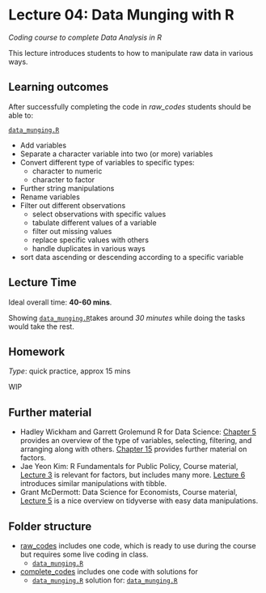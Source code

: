 # Lecture 04: Data Munging with R
*Coding course to complete Data Analysis in R*

This lecture introduces students to how to manipulate raw data in various ways.


## Learning outcomes
After successfully completing the code in *raw_codes* students should be able to:

[`data_munging.R`](https://github.com/gabors-data-analysis/da-coding-rstats/blob/main/lecture04-data-munging/raw_codes/data_munging.R)
  - Add variables
  - Separate a character variable into two (or more) variables
  - Convert different type of variables to specific types:
    - character to numeric
    - character to factor
  - Further string manipulations
  - Rename variables
  - Filter out different observations
    - select observations with specific values
    - tabulate different values of a variable
    - filter out missing values
    - replace specific values with others
    - handle duplicates in various ways
  - sort data ascending or descending according to a specific variable 

## Lecture Time

Ideal overall time: **40-60 mins**.

Showing [`data_munging.R`](https://github.com/gabors-data-analysis/da-coding-rstats/blob/main/lecture04-data-munging/raw_codes/data_munging.R)takes around *30 minutes* while doing the tasks would take the rest.
 

## Homework

*Type*: quick practice, approx 15 mins

WIP

## Further material

  - Hadley Wickham and Garrett Grolemund R for Data Science: [Chapter 5](https://r4ds.had.co.nz/transform.html) provides an overview of the type of variables, selecting, filtering, and arranging along with others. [Chapter 15](https://r4ds.had.co.nz/factors.html) provides further material on factors.
  - Jae Yeon Kim: R Fundamentals for Public Policy, Course material, [Lecture 3](https://github.com/KDIS-DSPPM/r-fundamentals/blob/main/lecture_notes/03_1d_data.Rmd) is relevant for factors, but includes many more. [Lecture 6](https://github.com/KDIS-DSPPM/r-fundamentals/blob/main/lecture_notes/06_slicing_dicing.Rmd) introduces similar manipulations with tibble.
  - Grant McDermott: Data Science for Economists, Course material, [Lecture 5](https://github.com/uo-ec607/lectures/blob/master/05-tidyverse/05-tidyverse.pdf) is a nice overview on tidyverse with easy data manipulations.


## Folder structure
  
  - [raw_codes](https://github.com/gabors-data-analysis/da-coding-rstats/edit/main/lecture04-data-munging/raw_codes) includes one code, which is ready to use during the course but requires some live coding in class.
    - [`data_munging.R`](https://github.com/gabors-data-analysis/da-coding-rstats/blob/main/lecture04-data-munging/raw_codes/data_munging.R)
  - [complete_codes](https://github.com/gabors-data-analysis/da-coding-rstats/edit/main/lecture04-data-munging/complete_codes) includes one code with solutions for
    - [`data_munging.R`](https://github.com/gabors-data-analysis/da-coding-rstats/edit/main/lecture04-data-munging/complete_codes/data_munging_fin.R) solution for: [`data_munging.R`](https://github.com/gabors-data-analysis/da-coding-rstats/blob/main/lecture04-data-munging/raw_codes/data_munging.R)
